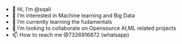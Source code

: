 - 👋 Hi, I’m @sqali
- 👀 I’m interested in Machine learning and Big Data
- 🌱 I’m currently learning the fudamentals
- 💞️ I’m looking to collaborate on Opensource AI,ML related projects
- 📫 How to reach me @7326916872 (whatsapp)

<!---
sqali/sqali is a ✨ special ✨ repository because its `README.md` (this file) appears on your GitHub profile.
You can click the Preview link to take a look at your changes.
--->
